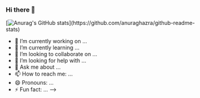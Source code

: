### Hi there 👋

[![Anurag's GitHub stats](https://github-readme-stats.vercel.app/api?username=Luho0113&show_icons=true&bg_color="#435C85")](https://github.com/anuraghazra/github-readme-stats)



- 🔭 I’m currently working on ...
- 🌱 I’m currently learning ...
- 👯 I’m looking to collaborate on ...
- 🤔 I’m looking for help with ...
- 💬 Ask me about ...
- 📫 How to reach me: ...
- 😄 Pronouns: ...
- ⚡ Fun fact: ...
-->
